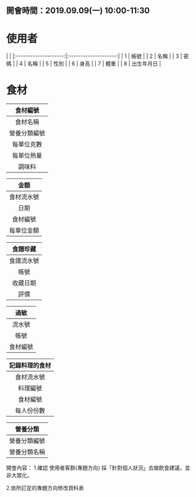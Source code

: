## 開會時間：2019.09.09(一) 10:00-11:30 ##
使用者
======================
|                          |
|:--------------------:|:--------------------:|
|      1       |       帳號        |
|        2        |        名稱        |
|        3       |        密碼        |
|        4      |        名稱        |
|        5        |        性別        |
|        6       |        身高        |
|        7        |       體重        |
|        8        |    出生年月日     |


食材
===================
|        食材編號       |
|:--------------------:|
|       食材名稱       |
|        營養分類編號      |
|         每單位克數     |
|      每單位熱量      |
|     調味料        |



|        金額       |
|:--------------------:|
|       食材流水號       |
|          日期       |
|       食材編號       |
|      每單位金額      |


|        食譜珍藏       |
|:--------------------:|
|       食譜流水號       |
|          帳號       |
|       收藏日期       |
|         評價         |


|        過敏       |
|:--------------------:|
|       流水號       |
|         帳號       |
|       食材編號       |


|        記錄料理的食材       |
|:--------------------------:|
|       食材流水號       |
|          料理編號       |
|       食材編號       |
|      每人份份數      |


|        營養分類       |
|:--------------------:|
|       營養分類編號       |
|      營養分類名稱    |


開會內容：
1.確認 使用者客群(專題方向)
採「針對個人狀況」去做飲食建議，並非大眾化。

2.依所訂定的專題方向修改資料表
